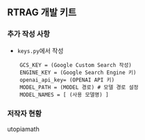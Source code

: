 ##  RTRAG 개발 키트

### 추가 작성 사항
* `keys.py`에서 작성
```
    GCS_KEY = (Google Custom Search 작성)
    ENGINE_KEY = (Google Search Engine 키)
    openai_api_key= (OPENAI API 키)
    MODEL_PATH = (MODEL 경로) # 모델 경로 설정
    MODEL_NAMES = [ (사용 모델명) ]
```
### 저작자 현황
utopiamath 